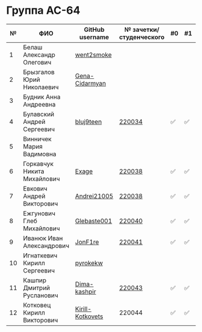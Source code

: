 
# Группа АС-64

|№|ФИО|GitHub username|№ зачетки/студенческого|#0|#1|#2|#3|#4|#5|#6|#7|
|---|---|---|---|---|---|---|---|---|---|---|---|
|1|Белаш Александр Олегович|[went2smoke](https://github.com/went2smoke) | | | | | |  | | |
|2|Брызгалов Юрий Николаевич|[Gena-Cidarmyan](https://github.com/Gena-Cidarmyan) | | | |  | | | | |
|3|Будник Анна Андреевна| | | | | | | |  |
|4|Булавский Андрей Сергеевич|[bluj9teen](https://github.com/bluj9teen)| [220034](./trunk/AS-64220034/)| :white_check_mark:|:white_check_mark: | :white_check_mark:| | | | | |
|5|Винничек Мария Вадимовна| | | | | | | | |
|6|Горкавчук Никита Михайлович|[Exage](https://github.com/Exage) | [220038](./trunk/AS-220038/) | :white_check_mark: | :white_check_mark: | :white_check_mark: |:white_check_mark:| | | | |
|7|Евкович Андрей Викторович|[Andrei21005](https://github.com/Andrei21005)|[220038](./trunk/AS-64220039/)|  :white_check_mark:| :white_check_mark: | :white_check_mark: | | | | | |
|8|Ежгунович Глеб Михайлович|[Glebaste001](https://github.com/Glebaster001) |[220040](./trunk/AS-64220040/) |:white_check_mark: |:white_check_mark: | | |  | | |
|9|Иванюк Иван Александрович|[JonF1re](https://github.com/JonF1re) |[220041](./trunk/AS_220041/) |:white_check_mark: |:white_check_mark: | | | | | | |
|10|Игнаткевич Кирилл Сергеевич|[pyrokekw](https://github.com/pyrokekw) | | | | | | |  |
|11|Кашпир Дмитрий Русланович| [Dima-kashpir](https://github.com/Dima-kashpir)|[220043](./trunk/AS-64220043/) |:white_check_mark: |:white_check_mark: |:white_check_mark: | |  | | |
|12|Котковец Кирилл Викторович|[Kirill-Kotkovets](https://github.com/Kirill-Kotkovets) | 220044|:white_check_mark: |:white_check_mark: |:white_check_mark: |:white_check_mark:| | | |

